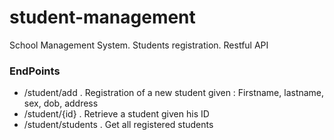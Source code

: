 # student-management
School Management System. Students registration. Restful API

### EndPoints
- /student/add . Registration of a new student given : Firstname, lastname, sex, dob, address
- /student/{id} . Retrieve a student given his ID
- /student/students . Get all registered students
